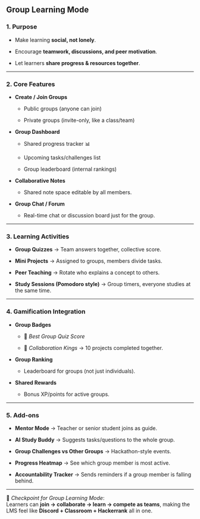 ## Group Learning Mode

### **1. Purpose**

- Make learning **social, not lonely**.
    
- Encourage **teamwork, discussions, and peer motivation**.
    
- Let learners **share progress & resources together**.
    

---

### **2. Core Features**

- **Create / Join Groups**
    
    - Public groups (anyone can join)
        
    - Private groups (invite-only, like a class/team)
        
- **Group Dashboard**
    
    - Shared progress tracker 📊
        
    - Upcoming tasks/challenges list
        
    - Group leaderboard (internal rankings)
        
- **Collaborative Notes**
    
    - Shared note space editable by all members.
        
- **Group Chat / Forum**
    
    - Real-time chat or discussion board just for the group.
        

---

### **3. Learning Activities**

- **Group Quizzes** → Team answers together, collective score.
    
- **Mini Projects** → Assigned to groups, members divide tasks.
    
- **Peer Teaching** → Rotate who explains a concept to others.
    
- **Study Sessions (Pomodoro style)** → Group timers, everyone studies at the same time.
    

---

### **4. Gamification Integration**

- **Group Badges**
    
    - 🏅 _Best Group Quiz Score_
        
    - 👥 _Collaboration Kings_ → 10 projects completed together.
        
- **Group Ranking**
    
    - Leaderboard for groups (not just individuals).
        
- **Shared Rewards**
    
    - Bonus XP/points for active groups.
        

---

### **5. Add-ons**

- **Mentor Mode** → Teacher or senior student joins as guide.
    
- **AI Study Buddy** → Suggests tasks/questions to the whole group.
    
- **Group Challenges vs Other Groups** → Hackathon-style events.
    
- **Progress Heatmap** → See which group member is most active.
    
- **Accountability Tracker** → Sends reminders if a group member is falling behind.
    

---

📍 _Checkpoint for Group Learning Mode_:  
Learners can **join → collaborate → learn → compete as teams**, making the LMS feel like **Discord + Classroom + Hackerrank** all in one.